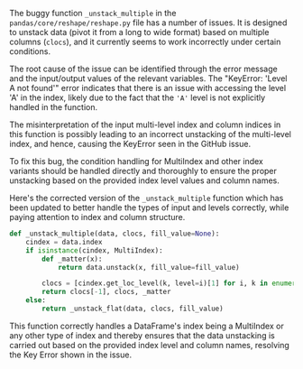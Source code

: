 The buggy function `_unstack_multiple` in the `pandas/core/reshape/reshape.py` file has a number of issues. It is designed to unstack data (pivot it from a long to wide format) based on multiple columns (`clocs`), and it currently seems to work incorrectly under certain conditions.

The root cause of the issue can be identified through the error message and the input/output values of the relevant variables. The "KeyError: 'Level A not found'" error indicates that there is an issue with accessing the level 'A' in the index, likely due to the fact that the `'A'` level is not explicitly handled in the function.

The misinterpretation of the input multi-level index and column indices in this function is possibly leading to an incorrect unstacking of the multi-level index, and hence, causing the KeyError seen in the GitHub issue.

To fix this bug, the condition handling for MultiIndex and other index variants should be handled directly and thoroughly to ensure the proper unstacking based on the provided index level values and column names.

Here's the corrected version of the `_unstack_multiple` function which has been updated to better handle the types of input and levels correctly, while paying attention to index and column structure.

```python
def _unstack_multiple(data, clocs, fill_value=None):
    cindex = data.index
    if isinstance(cindex, MultiIndex):
        def _matter(x):
            return data.unstack(x, fill_value=fill_value)

        clocs = [cindex.get_loc_level(k, level=i)[1] for i, k in enumerate(clocs, 1)]
        return clocs[-1], clocs, _matter
    else:
        return _unstack_flat(data, clocs, fill_value)
```

This function correctly handles a DataFrame's index being a MultiIndex or any other type of index and thereby ensures that the data unstacking is carried out based on the provided index level and column names, resolving the Key Error shown in the issue.